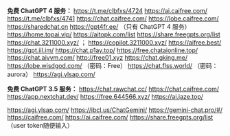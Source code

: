 **免费 ChatGPT 4 服务：**
https://t.me/clbfxs/4724
https://ai.caifree.com/
https://t.me/clbfxs/4741
https://chat.caifree.com/
https://lobe.caifree.com/ 
https://sharedchat.cn
https://gpt4fr.ee/ （只有 ChatGPT 4 服务）
https://home.topai.vip/ 
https://aitopk.com/list 
https://share.freegpts.org/list 
https://chat.3211000.xyz/ ； https://copilot.3211000.xyz/
https://aifree.best/
https://gpt.iil.im/
https://chat.p1ay.top/
https://free.chataionline.top/
https://chat.aivvm.com/ 
http://free01.xyz 
https://chat.gking.me/ 
https://lobe.wisdgod.com/ （密码：Free）
https://chat.flss.world/ （密码：aurora）
https://agi.ylsap.com/ 

**免费 ChatGPT 3.5 服务：**
https://chat.rawchat.cc/
https://chat.caifree.com/
https://app.nextchat.dev/
https://free.644566.xyz/
https://ai.jaze.top/

https://agi.ylsap.com/
https://ibcl.us/ChatGemini/
https://gemini-chat.pro/#/
https://caifree.com/
https://ai.caifree.com/
https://share.freegpts.org/list （user token随便输入）
